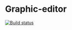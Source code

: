 # Graphic-editor

[![Build status](https://ci.appveyor.com/api/projects/status/github/Equu5/Web-Browser)](https://ci.appveyor.com/project/Equu5/web-browser-m3da4)
